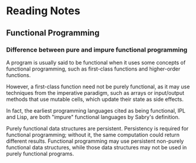 # Reading Notes
## Functional Programming

### Difference between pure and impure functional programming

A program is usually said to be functional when it uses some concepts of functional programming, such as first-class functions and higher-order functions.  

However, a first-class function need not be purely functional, as it may use techniques from the imperative paradigm, such as arrays or input/output methods that use mutable cells, which update their state as side effects.  

In fact, the earliest programming languages cited as being functional, IPL and Lisp, are both "impure" functional languages by Sabry's definition.

Purely functional data structures are persistent. Persistency is required for functional programming; without it, the same computation could return different results. Functional programming may use persistent non-purely functional data structures, while those data structures may not be used in purely functional programs.